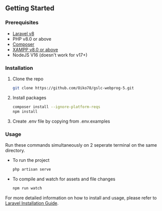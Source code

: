 ## Getting Started

### Prerequisites

- [Laravel v8](https://laravel.com/docs/8.x)
- PHP v8.0 or above
- [Composer](https://getcomposer.org/download)
- [XAMPP v8.0 or above](https://www.apachefriends.org/download)
- NodeJS V16 (doesn't work for v17+)

### Installation

1. Clone the repo

   ```sh
   git clone https://github.com/Oiko78/gslc-webprog-5.git
   ```

2. Install packages

   ```sh
   composer install --ignore-platform-reqs
   npm install
   ```

3. Create .env file by copying from .env.examples

### Usage

Run these commands simultaneously on 2 seperate terminal on the same directory.

- To run the project

  ```sh
  php artisan serve
  ```

- To compile and watch for assets and file changes

  ```sh
  npm run watch
  ```

For more detailed information on how to install and usage, please refer to [Laravel Installation Guide](https://laravel.com/docs/8.x/installation).
